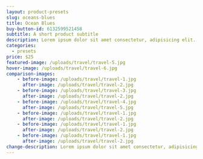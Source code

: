 ```yaml
---
layout: product-presets
slug: oceans-blues
title: Ocean Blues
buy-button-id: 6132599521458
subtitle: A short product subtitle
description: Lorem ipsum dolor sit amet consectetur, adipisicing elit. Iure ducimus ratione adipisci molestiae obcaecati nobis atque sunt voluptas delectus accusantium repellendus culpa temporibus commodi, veniam consequuntur distinctio quaerat, eos est!
categories: 
  - presets
price: $25
featured-image: /uploads/travel/travel-5.jpg
hover-image: /uploads/travel/travel-6.jpg
comparison-images:
    - before-image: /uploads/travel/travel-1.jpg
      after-image: /uploads/travel/travel-2.jpg
    - before-image: /uploads/travel/travel-3.jpg
      after-image: /uploads/travel/travel-2.jpg
    - before-image: /uploads/travel/travel-4.jpg
      after-image: /uploads/travel/travel-5.jpg
    - before-image: /uploads/travel/travel-1.jpg
      after-image: /uploads/travel/travel-2.jpg
    - before-image: /uploads/travel/travel-1.jpg
      after-image: /uploads/travel/travel-2.jpg
    - before-image: /uploads/travel/travel-1.jpg
      after-image: /uploads/travel/travel-2.jpg
change-description: Lorem ipsum dolor sit amet consectetur, adipisicing elit. Iure ducimus ratione adipisci molestiae obcaecati nobis atque sunt voluptas delectus accusantium repellendus culpa temporibus commodi, veniam consequuntur distinctio quaerat, eos est!
---
```


